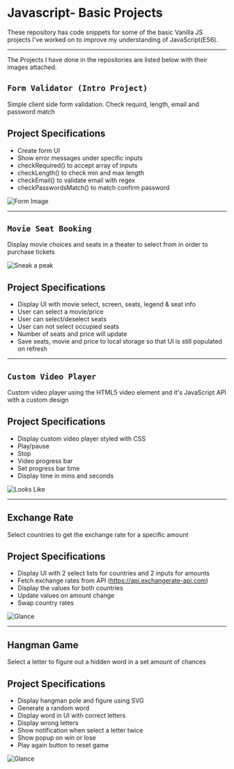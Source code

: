 # Javascript- Basic Projects

These repository has code snippets for some of the basic Vanilla JS projects I've worked on to improve my understanding of JavaScript(ES6).

<hr>

The Projects I have done in the repositories are listed below with their images attached.

## `Form Validator (Intro Project)`

Simple client side form validation. Check requird, length, email and password match

## Project Specifications

-   Create form UI
-   Show error messages under specific inputs
-   checkRequired() to accept array of inputs
-   checkLength() to check min and max length
-   checkEmail() to validate email with regex
-   checkPasswordsMatch() to match confirm password

![Form Image](https://res.cloudinary.com/arihantcloudinary416/image/upload/v1588359172/My%20Git%20iMages/FormJs_whd54r.png)

<hr>

## `Movie Seat Booking`

Display movie choices and seats in a theater to select from in order to purchase tickets

![Sneak a peak](https://res.cloudinary.com/arihantcloudinary416/image/upload/v1588511760/Book_A_ticket_n6nduo.gif)

## Project Specifications

-   Display UI with movie select, screen, seats, legend & seat info
-   User can select a movie/price
-   User can select/deselect seats
-   User can not select occupied seats
-   Number of seats and price will update
-   Save seats, movie and price to local storage so that UI is still populated on refresh

<hr>

## `Custom Video Player`

Custom video player using the HTML5 video element and it's JavaScript API with a custom design

## Project Specifications

-   Display custom video player styled with CSS
-   Play/pause
-   Stop
-   Video progress bar
-   Set progress bar time
-   Display time in mins and seconds

![Looks Like](https://res.cloudinary.com/arihantcloudinary416/image/upload/v1588698292/2020-05-05_abae7t.png)

<hr>

## Exchange Rate

Select countries to get the exchange rate for a specific amount

## Project Specifications

-   Display UI with 2 select lists for countries and 2 inputs for amounts
-   Fetch exchange rates from API (https://api.exchangerate-api.com)
-   Display the values for both countries
-   Update values on amount change
-   Swap country rates

![Glance](https://res.cloudinary.com/arihantcloudinary416/image/upload/v1588922515/ExchangeRate_eo2bfd.gif)

<hr>

## Hangman Game

Select a letter to figure out a hidden word in a set amount of chances

## Project Specifications

-   Display hangman pole and figure using SVG
-   Generate a random word
-   Display word in UI with correct letters
-   Display wrong letters
-   Show notification when select a letter twice
-   Show popup on win or lose
-   Play again button to reset game

![Glance](https://res.cloudinary.com/arihantcloudinary416/image/upload/v1589860675/HangManGame_fnrwqu.gif)
